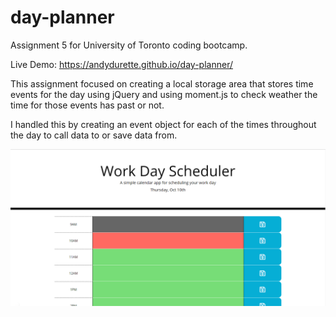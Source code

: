 # day-planner
Assignment 5 for University of Toronto coding bootcamp.

Live Demo: https://andydurette.github.io/day-planner/

This assignment focused on creating a local storage area that stores time events for the day using jQuery and using moment.js to check weather the time for those events has past or not.

I handled this by creating an event object for each of the times throughout the day to call data to or save data from.

![markdown-preview-image](assets/images/markdown-preview-image.png)

